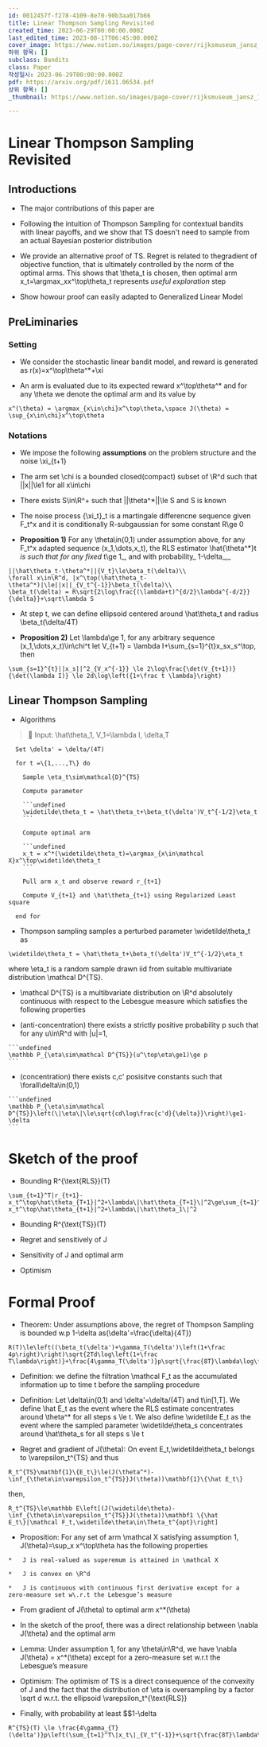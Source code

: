 ```yaml
---
id: 0012457f-f278-4109-8e70-90b3aa017b66
title: Linear Thompson Sampling Revisited
created_time: 2023-06-29T00:00:00.000Z
last_edited_time: 2023-08-17T06:45:00.000Z
cover_image: https://www.notion.so/images/page-cover/rijksmuseum_jansz_1649.jpg
하위 항목: []
subclass: Bandits
class: Paper
작성일시: 2023-06-29T00:00:00.000Z
pdf: https://arxiv.org/pdf/1611.06534.pdf
상위 항목: []
_thumbnail: https://www.notion.so/images/page-cover/rijksmuseum_jansz_1649.jpg

---
```


# Linear Thompson Sampling Revisited

## Introductions

*   The major contributions of this paper are

  *   Following the intuition of Thompson Sampling for contextual bandits with linear payoffs, and we show that TS doesn't need to sample from an actual Bayesian posterior distribution

  *   We provide an alternative proof of TS. Regret is related to thegradient of objective function, that is ultimately controlled by the norm of the optimal arms. This shows that \theta\_t is chosen, then optimal arm x\_t=\argmax\_xx^\top\theta\_t represents *useful exploration* step

  *   Show howour proof can easily adapted to Generalized Linear Model

## PreLiminaries

### Setting

*   We consider the stochastic linear bandit model, and reward is generated as r(x)=x^\top\theta^\*+\xi

*   An arm is evaluated due to its expected reward x^\top\theta^\* and for any \theta we denote the optimal arm and its value by

  ```undefined
  x^(\theta) = \argmax_{x\in\chi}x^\top\theta,\space J(\theta) = \sup_{x\in\chi}x^\top\theta
  ```

### Notations

*   We impose the following **assumptions** on the problem structure and the noise \xi\_{t+1}

  *   The arm set \chi is a bounded closed(compact) subset of \R^d such that ||x||\le1 for all x\in\chi

  *   There exists S\in\R^+ such that ||\theta^\*||\le S and S is known

  *   The noise process {\xi\_t}\_t is a martingale differencne sequence given F\_t^x and it is conditionally R-subgaussian for some constant R\ge 0

*   **Proposition 1)** For any \theta\in(0,1) under assumption above, for any F\_t^x adapted sequence (x\_1,\dots,x\_t), the RLS estimator \hat{\theta^\*}t *is such that for any fixed* t\ge 1\_, and with probability\_ 1-\delta\_,\_

  ```undefined
  ||\hat\theta_t-\theta^*||{V_t}\le\beta_t(\delta)\\
  \forall x\in\R^d, |x^\top(\hat\theta_t-\theta^*)|\le||x||_{V_t^{-1}}\beta_t(\delta)\\
  \beta_t(\delta) = R\sqrt{2\log\frac{(\lambda+t)^{d/2}\lambda^{-d/2}}{\delta}}+\sqrt\lambda S
  ```

*   At step t, we can define ellipsoid centered around \hat\theta\_t and radius \beta\_t(\delta/4T)

*   **Proposition 2)** Let \lambda\ge 1, for any arbitrary sequence (x\_1,\dots,x\_t)\in\chi^t let V\_{t+1} = \lambda I+\sum\_{s=1}^{t}x\_sx\_s^\top, then

  ```undefined
  \sum_{s=1}^{t}||x_s||^2_{V_x^{-1}} \le 2\log\frac{\det(V_{t+1})}{\det(\lambda I)} \le 2d\log\left({1+\frac t \lambda}\right)
  ```

## Linear Thompson Sampling

*   Algorithms

  > 📖 Input: \hat\theta\_1, V\_1=\lambda I, \delta,T

      Set \delta' = \delta/(4T)

      for t =\{1,...,T\} do

      	Sample \eta_t\sim\mathcal{D}^{TS}

      	Compute parameter

      	```undefined
      	\widetilde\theta_t = \hat\theta_t+\beta_t(\delta')V_t^{-1/2}\eta_t
      	```

      	Compute optimal arm

      	```undefined
      	x_t = x^*(\widetilde\theta_t)=\argmax_{x\in\mathcal X}x^\top\widetilde\theta_t
      	```

      	Pull arm x_t and observe reward r_{t+1}

      	Compute V_{t+1} and \hat\theta_{t+1} using Regularized Least square

      end for

*   Thompson sampling samples a perturbed parameter \widetilde\theta\_t as

  ```undefined
  \widetilde\theta_t = \hat\theta_t+\beta_t(\delta')V_t^{-1/2}\eta_t
  ```

  where \eta\_t is a random sample drawn iid from suitable multivariate distribution \mathcal D^{TS}.

*   \mathcal D^{TS} is a multibvariate distribution on \R^d absolutely continuous with respect to the Lebesgue measure which satisfies the following properties

  *   (anti-concentration) there exists a strictly positive probability p such that for any u\in\R^d with |u|=1,

    ```undefined
    \mathbb P_{\eta\sim\mathcal D^{TS}}(u^\top\eta\ge1)\ge p
    ```

  *   (concentration) there exists c,c' posisitve constants such that \forall\delta\in(0,1)

    ```undefined
    \mathbb P_{\eta\sim\mathcal D^{TS}}\left(\|\eta\|\le\sqrt{cd\log\frac{c'd}{\delta}}\right)\ge1-\delta
    ```

# Sketch of the proof

*   Bounding R^{\text{RLS}}(T)

  ```undefined
  \sum_{t=1}^T|r_{t+1}-x_t^\top\hat\theta_{T+1}|^2+\lambda\|\hat\theta_{T+1}\|^2\ge\sum_{t=1}^T|r_{t+1}-x_t^\top\hat\theta_{t+1}|^2+\lambda\|\hat\theta_1\|^2
  ```

*   Bounding R^{\text{TS}}(T)

  *   Regret and sensitively of J

  *   Sensitivity of J and optimal arm

  *   Optimism

# Formal Proof

*   Theorem: Under assumptions above, the regret of Thompson Sampling is bounded w\.p 1-\delta as(\delta'=\frac{\delta}{4T})

  ```undefined
  R(T)\le\left((\beta_t(\delta')+\gamma_T(\delta')\left(1+\frac 4p\right)\right)\sqrt{2Td\log\left(1+\frac T\lambda\right)}+\frac{4\gamma_T(\delta')}p\sqrt{\frac{8T}\lambda\log\frac4\delta}
  ```

*   Definition: we define the filtration \mathcal F\_t as the accumulated information up to time t before the sampling procedure

*   Definition: Let \delta\in(0,1) and \delta'=\delta/(4T) and t\in\[1,T]. We define \hat E\_t as the event where the RLS estimate concentrates around \theta^\* for all steps s \le t. We also define \widetilde E\_t as the event where the sampled parameter \widetilde\theta\_s concentrates around \hat\theta\_s for all steps s \le t

*   Regret and gradient of J(\theta): On event E\_t,\widetilde\theta\_t belongs to \varepsilon\_t^{TS} and thus

  ```undefined
  R_t^{TS}\mathbf{1}\{E_t\}\le(J(\theta^*)-\inf_{\theta\in\varepsilon_t^{TS}}J(\theta))\mathbf{1}\{\hat E_t\}
  ```

  then,

  ```undefined
  R_t^{TS}\le\mathbb E\left[(J(\widetilde\theta)-\inf_{\theta\in\varepsilon_t^{TS}}J(\theta))\mathbf1 \{\hat E_t\}|\mathcal F_t,\widetilde\theta\in\Theta_t^{opt}\right]
  ```

  *   Proposition: For any set of arm \mathcal X satisfying assumption 1, J(\theta)=\sup\_x x^\top\theta has the following properties

    *   J is real-valued as superemum is attained in \mathcal X

    *   J is convex on \R^d

    *   J is continuous with continuous first derivative except for a zero-measure set w\.r.t the Lebesgue’s measure

*   From gradient of J(\theta) to optimal arm x^\*(\theta)

  *   In the sketch of the proof, there was a direct relationship between \nabla J(\theta) and the optimal arm

  *   Lemma: Under assumption 1, for any \theta\in\R^d, we have \nabla J(\theta) = x^\*(\theta) except for a zero-measure set w\.r.t the Lebesgue’s measure

*   Optimism: The optimism of TS is a direct consequence of the convexity of J and the fact that the distribution of \eta is oversampling by a factor \sqrt d w\.r.t. the ellipsoid \varepsilon\_t^{\text{RLS}}

*   Finally, with probability at least $$1-\delta

  ```undefined
  R^{TS}(T) \le \frac{4\gamma_{T}(\delta')}p\left(\sum_{t=1}^T\|x_t\|_{V_t^{-1}}+\sqrt{\frac{8T}\lambda\log\frac4\delta}\right)
  ```
